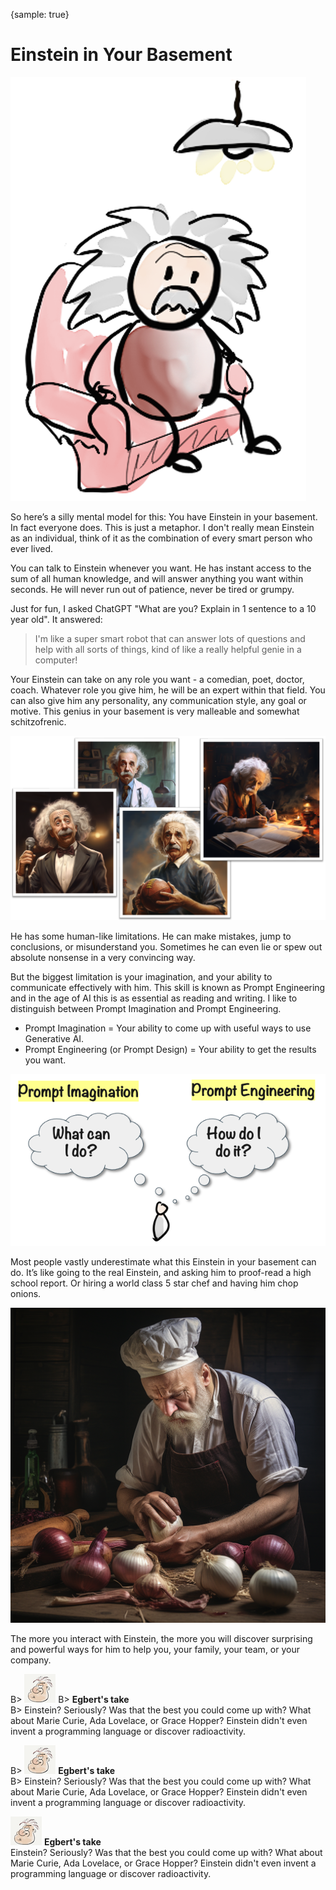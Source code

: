 {sample: true}

# Einstein in Your Basement

![](resources/020-einstein-basement.png)

So here’s a silly mental model for this: You have Einstein in your basement. In fact everyone does. This is just a metaphor. I don't really mean Einstein as an individual, think of it as the combination of every smart person who ever lived.

You can talk to Einstein whenever you want. He has instant access to the sum of all human knowledge, and will answer anything you want within seconds. He will never run out of patience, never be tired or grumpy.

Just for fun, I asked ChatGPT "What are you? Explain in 1 sentence to a 10 year old". It answered:

> I'm like a super smart robot that can answer lots of questions and help with all sorts of things, kind of like a really helpful genie in a computer!

Your Einstein can take on any role you want - a comedian, poet, doctor, coach. Whatever role you give him, he will be an expert within that field. You can also give him any personality, any communication style, any goal or motive. This genius in your basement is very malleable and somewhat schitzofrenic.

![](resources/020-roles.png)

He has some human-like limitations. He can make mistakes, jump to conclusions, or misunderstand you. Sometimes he can even lie or spew out absolute nonsense in a very convincing way.

But the biggest limitation is your imagination, and your ability to communicate effectively with him. This skill is known as Prompt Engineering and in the age of AI this is as essential as reading and writing. I like to distinguish between Prompt Imagination and Prompt Engineering.&#x20;

- Prompt Imagination = Your ability to come up with useful ways to use Generative AI.
- Prompt Engineering (or Prompt Design) = Your ability to get the results you want.

![](resources/020-prompt-imagination-engineering.png)

Most people vastly underestimate what this Einstein in your basement can do. It’s like going to the real Einstein, and asking him to proof-read a high school report. Or hiring a world class 5 star chef and having him chop onions.

![](resources/020-chef.png)

The more you interact with Einstein, the more you will discover surprising and powerful ways for him to help you, your family, your team, or your company.

B> ![](resources/egbert-small.png)
B> **Egbert's take**  
B> Einstein? Seriously? Was that the best you could come up with? What about Marie Curie, Ada Lovelace, or Grace Hopper? Einstein didn't even invent a programming language or discover radioactivity.

B> ![](resources/egbert-small.png) **Egbert's take**  
B> Einstein? Seriously? Was that the best you could come up with? What about Marie Curie, Ada Lovelace, or Grace Hopper? Einstein didn't even invent a programming language or discover radioactivity.

![](resources/egbert-small.png) **Egbert's take**  
Einstein? Seriously? Was that the best you could come up with? What about Marie Curie, Ada Lovelace, or Grace Hopper? Einstein didn't even invent a programming language or discover radioactivity.
